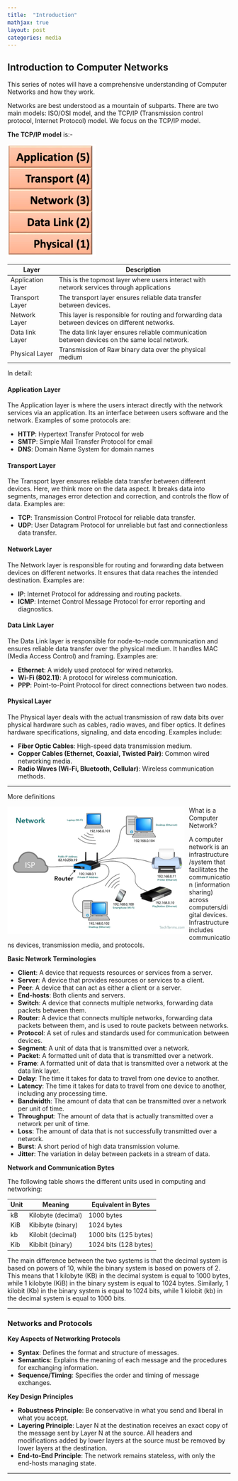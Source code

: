 ```yaml
---
title:  "Introduction"
mathjax: true
layout: post
categories: media
---
```


## Introduction to Computer Networks

This series of notes will have a comprehensive understanding of Computer Networks and how they work.

Networks are best understood as a mountain of subparts. There are two main models: ISO/OSI model, and the TCP/IP (Transmission control protocol, Internet Protocol) model. We focus on the TCP/IP model.

**The TCP/IP model** is:-

<img src="../images/notes/tcp_ip.png" alt="TCP/IP Diagram" width="200" >

| Layer | Description |
| --- | --- |
| Application Layer | This is the topmost layer where users interact with network services through applications |
| Transport Layer | The transport layer ensures reliable data transfer between devices. |
| Network Layer| This layer is responsible for routing and forwarding data between devices on different networks. |
| Data link Layer| The data link layer ensures reliable communication between devices on the same local network. |
| Physical Layer| Transmission of Raw binary data over the physical medium |

In detail:

#### Application Layer

The Application layer is where the users interact directly with the network services via an application. Its an interface between users software and the network. Examples of some protocols are:

- **HTTP**: Hypertext Transfer Protocol for web
- **SMTP**: Simple Mail Transfer Protocol for email
- **DNS**: Domain Name System for domain names

#### Transport Layer

The Transport layer ensures reliable data transfer between different devices. Here, we think more on the data aspect. It breaks data into segments, manages error detection and correction, and controls the flow of data. Examples are:

- **TCP**: Transmission Control Protocol for reliable data transfer.
- **UDP**: User Datagram Protocol for unreliable but fast and connectionless data transfer.

#### Network Layer

The Network layer is responsible for routing and forwarding data between devices on different networks. It ensures that data reaches the intended destination. Examples are:

- **IP**: Internet Protocol for addressing and routing packets.
- **ICMP**: Internet Control Message Protocol for error reporting and diagnostics.

#### Data Link Layer

The Data Link layer is responsible for node-to-node communication and ensures reliable data transfer over the physical medium. It handles MAC (Media Access Control) and framing. Examples are:

- **Ethernet**: A widely used protocol for wired networks.
- **Wi-Fi (802.11)**: A protocol for wireless communication.
- **PPP**: Point-to-Point Protocol for direct connections between two nodes.

#### Physical Layer

The Physical layer deals with the actual transmission of raw data bits over physical hardware such as cables, radio waves, and fiber optics. It defines hardware specifications, signaling, and data encoding. Examples include:

- **Fiber Optic Cables**: High-speed data transmission medium.
- **Copper Cables (Ethernet, Coaxial, Twisted Pair)**: Common wired networking media.
- **Radio Waves (Wi-Fi, Bluetooth, Cellular)**: Wireless communication methods.

---

More definitions

<img src="../images/notes/cnetwork.png" alt="TCP/IP Diagram" width="400" style="float: left; margin-right: 10px;" >

What is a Computer Network?

A computer network is an infrastructure/system that facilitates the communication (information sharing) across computers/digital devices. Infrastructure includes communications devices, transmission media, and protocols.

**Basic Network Terminologies**

- **Client**: A device that requests resources or services from a server.
- **Server**: A device that provides resources or services to a client.
- **Peer**: A device that can act as either a client or a server.
- **End-hosts**: Both clients and servers.
- **Switch**: A device that connects multiple networks, forwarding data packets between them.
- **Router**: A device that connects multiple networks, forwarding data packets between them, and is used to route packets between networks.
- **Protocol**: A set of rules and standards used for communication between devices.
- **Segment**: A unit of data that is transmitted over a network.
- **Packet**: A formatted unit of data that is transmitted over a network.
- **Frame**: A formatted unit of data that is transmitted over a network at the data link layer.
- **Delay**: The time it takes for data to travel from one device to another.
- **Latency**: The time it takes for data to travel from one device to another, including any processing time.
- **Bandwidth**: The amount of data that can be transmitted over a network per unit of time.
- **Throughput**: The amount of data that is actually transmitted over a network per unit of time.
- **Loss**: The amount of data that is not successfully transmitted over a network.
- **Burst**: A short period of high data transmission volume.
- **Jitter**: The variation in delay between packets in a stream of data.

**Network and Communication Bytes**

The following table shows the different units used in computing and networking:

| Unit | Meaning | Equivalent in Bytes |
| --- | --- | --- |
| kB | Kilobyte (decimal) | 1000 bytes |
| KiB | Kibibyte (binary) | 1024 bytes |
| kb | Kilobit (decimal) | 1000 bits (125 bytes) |
| Kib | Kibibit (binary) | 1024 bits (128 bytes) |

The main difference between the two systems is that the decimal system is based on powers of 10, while the binary system is based on powers of 2. This means that 1 kilobyte (KB) in the decimal system is equal to 1000 bytes, while 1 kilobyte (KiB) in the binary system is equal to 1024 bytes. Similarly, 1 kilobit (Kb) in the binary system is equal to 1024 bits, while 1 kilobit (kb) in the decimal system is equal to 1000 bits.

---

### Networks and Protocols

**Key Aspects of Networking Protocols**

- **Syntax**: Defines the format and structure of messages.
- **Semantics**: Explains the meaning of each message and the procedures for exchanging information.
- **Sequence/Timing**: Specifies the order and timing of message exchanges.

**Key Design Principles**

- **Robustness Principle**: Be conservative in what you send and liberal in what you accept.
- **Layering Principle**: Layer N at the destination receives an exact copy of the message sent by Layer N at the source. All headers and modifications added by lower layers at the source must be removed by lower layers at the destination.
- **End-to-End Principle**: The network remains stateless, with only the end-hosts managing state.

---




